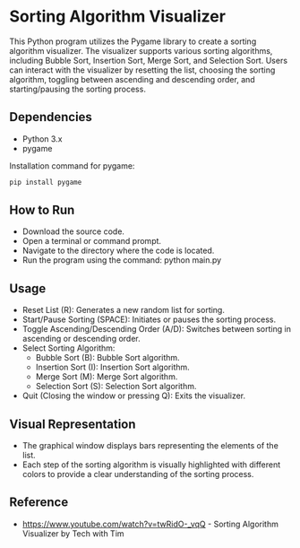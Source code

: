 # Sorting Algorithm Visualizer
This Python program utilizes the Pygame library to create a sorting algorithm visualizer. The visualizer supports various sorting algorithms, including Bubble Sort, Insertion Sort, Merge Sort, and Selection Sort. Users can interact with the visualizer by resetting the list, choosing the sorting algorithm, toggling between ascending and descending order, and starting/pausing the sorting process.

## Dependencies
- Python 3.x
- pygame

Installation command for pygame:
```cmd
pip install pygame
```

## How to Run
- Download the source code.
- Open a terminal or command prompt.
- Navigate to the directory where the code is located.
- Run the program using the command: python main.py

## Usage
- Reset List (R): Generates a new random list for sorting.
- Start/Pause Sorting (SPACE): Initiates or pauses the sorting process.
- Toggle Ascending/Descending Order (A/D): Switches between sorting in ascending or descending order.
- Select Sorting Algorithm:
    - Bubble Sort (B): Bubble Sort algorithm.
    - Insertion Sort (I): Insertion Sort algorithm.
    - Merge Sort (M): Merge Sort algorithm.
    - Selection Sort (S): Selection Sort algorithm.
- Quit (Closing the window or pressing Q): Exits the visualizer.

## Visual Representation
- The graphical window displays bars representing the elements of the list.
- Each step of the sorting algorithm is visually highlighted with different colors to provide a clear understanding of the sorting process.

## Reference
- https://www.youtube.com/watch?v=twRidO-_vqQ - Sorting Algorithm Visualizer by Tech with Tim